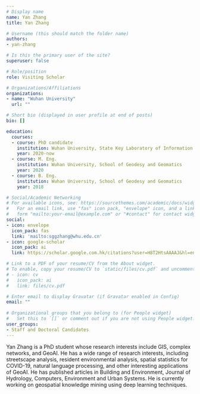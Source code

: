 ```yaml
---
# Display name
name: Yan Zhang
title: Yan Zhang

# Username (this should match the folder name)
authors:
- yan-zhang

# Is this the primary user of the site?
superuser: false

# Role/position
role: Visiting Scholar

# Organizations/Affiliations
organizations:
- name: "Wuhan University"
  url: ""

# Short bio (displayed in user profile at end of posts)
bio: []

education:
  courses:
  - course: PhD candidate
    institution: Wuhan University, State Key Laboratory of Information Engineering in Surveying, Mapping and Remote Sensing
    year: 2020-now
  - course: M. Eng.
    institution: Wuhan University, School of Geodesy and Geomatics
    year: 2020
  - course: B. Eng.
    institution: Wuhan University, School of Geodesy and Geomatics
    year: 2018

# Social/Academic Networking
# For available icons, see: https://sourcethemes.com/academic/docs/widgets/#icons
#   For an email link, use "fas" icon pack, "envelope" icon, and a link in the
#   form "mailto:your-email@example.com" or "#contact" for contact widget.
social:
- icon: envelope
  icon_pack: fas
  link: 'mailto:sggzhang@whu.edu.cn'
- icon: google-scholar
  icon_pack: ai
  link: https://scholar.google.com.hk/citations?user=H8T2HtsAAAAJ&hl=en

# Link to a PDF of your resume/CV from the About widget.
# To enable, copy your resume/CV to `static/files/cv.pdf` and uncomment the lines below.  
# - icon: cv
#   icon_pack: ai
#   link: files/cv.pdf

# Enter email to display Gravatar (if Gravatar enabled in Config)
email: ""
  
# Organizational groups that you belong to (for People widget)
#   Set this to `[]` or comment out if you are not using People widget.  
user_groups:
- Staff and Doctoral Candidates
---
```


Yan Zhang is a PhD student whose research interests include GIS, complex networks, and GeoAI. He has a wide range of research interests, including streetscape analysis, resident environmental analysis, spatial statistics for COVID-19, natural language processing, and other interesting applications of GeoAI. He has published articles in Building and Environment, Journal of Hydrology, Computers, Environment and Urban Systems. He is currently working on geospatial knowledge mining using deep learning techniques.
